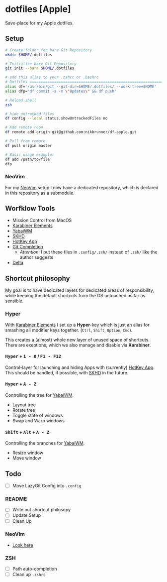 # dotfiles [Apple]

Save-place for my Apple dotfiles.

## Setup

```bash
# Create folder for bare Git Repository
mkdir $HOME/.dotfiles

# Initialize bare Git Repository
git init --bare $HOME/.dotfiles

# add this alias to your .zshrc or .bashrc
# Dotfiles ===============================================================
alias df='/usr/bin/git --git-dir=$HOME/.dotfiles/ --work-tree=$HOME'
alias dfp="df commit -a -m \"Updates\" && df push"

# Reload shell
zsh

# hide untracked files
df config --local status.showUntrackedFiles no

# Add remote repo
df remote add origin git@github.com:nikbrunner/df-apple.git

# Pull from remote
df pull origin master

# Basic usage example:
df add /path/to/file
dfp
```

### NeoVim

For my [NeoVim](https://github.com/nikbrunner/nibru.nvim) setup I now have a dedicated repository, which is declared in this repository as a submodule.

## Worfklow Tools

- Mission Control from MacOS
- [Karabiner Elements](https://karabiner-elements.pqrs.org/)
- [YabaiWM](https://github.com/koekeishiya/yabai)
- [SKHD](https://github.com/koekeishiya/skhd)
- [HotKey App](https://codenuts.de/en/posts/hotkey/)
- [Git Completion](https://oliverspryn.medium.com/adding-git-completion-to-zsh-60f3b0e7ffbc)
  - *Attention*: I put these files in `.config/.zsh/` instead of `.zsh/` like the author suggests
- [Delta](https://github.com/dandavison/delta)

## Shortcut philosophy

My goal is to have dedicated layers for dedicated areas of responsibility, while keeping the default shortcuts from the OS untouched as far as sensible.

### Hyper

With [Karabiner Elements](https://karabiner-elements.pqrs.org/) I set up a **Hyper**-key which is just an alias for smashing all modifier keys together. (`Ctrl`, `Shift`, `Option`, `Cmd`).

This creates a (almost) whole new layer of unused space of shortcuts. There are exeptions, which we also manage and disable via **Karabiner**.

#### <kbd>Hyper</kbd> + <kbd>1 - 0</kbd> / <kbd>F1 - F12</kbd> 

Control-layer for launching and hiding Apps with (currently) [HotKey App](https://codenuts.de/en/posts/hotkey/). This should be handled, if possible, with [SKHD](https://github.com/koekeishiya/skhd) in the future. 

#### <kbd>Hyper</kbd> + <kbd>A - Z</kbd> 

Controlling the tree for [YabaiWM](https://github.com/koekeishiya/yabai).

- Layout tree
- Rotate tree
- Toggle state of windows
- Swap and Warp windows

#### <kbd>Shift</kbd> + <kbd>Alt</kbd> + <kbd>A - Z</kbd>

Controlling the branches for [YabaiWM](https://github.com/koekeishiya/yabai).

- Resize window
- Move window

## Todo
- [ ] Move LazyGit Config into `.config` 

### README
- [ ] Write out shortcut philosopy
- [ ] Update Setup
- [ ] Clean Up

### NeoVim 
- [Look here](~/.config/nvim/TODO.md)

### ZSH
- [ ] Path auto-completion
- [ ] Clean up `.zshrc`
